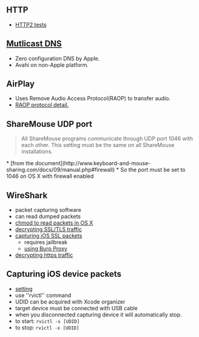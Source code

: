 ## HTTP
* [HTTP2 tests](https://github.com/http2/http2-test)

## [Mutlicast DNS](http://www.multicastdns.org/)
* Zero configuration DNS by Apple.
* Avahi on non-Apple platform.

## AirPlay
* Uses Remove Audio Access Protocol(RAOP) to transfer audio.
* [RAOP protocol detail.](https://xmms2.org/wiki/Technical_note_to_describe_the_Remote_Audio_Access_Protocol_(RAOP)_as_used_in_Apple_iTunes_to_stream_music_to_the_Airport_Express_(ApEx).)

## ShareMouse UDP port
<blockquote>All ShareMouse programs communicate through UDP port 1046 with each other. This setting must be the same on all ShareMouse installations.</blockquote>
* [from the document](http://www.keyboard-and-mouse-sharing.com/docs/09/manual.php#firewall)
* So the port must be set to 1046 on OS X with firewall enabled

## WireShark
* packet capturing software
* can read dumped packets
* [chmod to read packets in OS X](http://blog.nominet.org.uk/tech/2008/04/30/wireshark-capture-under-mac-os-x/)
* [decrypting SSL/TLS traffic](http://support.citrix.com/article/CTX116872)
* [capturing iOS SSL packets](http://blog.rocaz.net/2011/01/1123.html)
  * requires jailbreak
  * [using Burp Proxy](http://blog.rocaz.net/2011/02/1167.html)
* [decrypting https traffic](http://qiita.com/items/baddcf6988ec1f6ac014)

## Capturing iOS device packets
* [setting](http://hycro.crz.jp/wordpress/?p=56)
* use ''rvictl'' command
* UDID can be acquired with Xcode organizer
* target device must be connected with USB cable
* when you disconnected capturing device it will automatically stop.
* to start: `rvictl -s [UDID]`
* to stop: `rvictl -x [UDID]`
